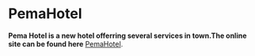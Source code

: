 # PemaHotel

**Pema Hotel is a new hotel offerring several services in town.The online site can be found here** [PemaHotel](http://pemahotel-16472.bitballoon.com/).
